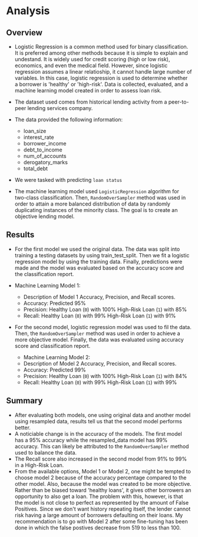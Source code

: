 # Analysis

## Overview 

- Logistic Regression is a common method used for binary classification. It is preferred among other methods because it is simple to explain and undestand. It is widely used for credit scoring (high or low risk), economics, and even the medical field. However, since logistic regression assumes a linear relatioship, it cannot handle large number of variables. 
In this case, logistic regression is used to determine whether a borrower is 'healthy' or 'high-risk'. Data is collected, evaluated, and a machine learning model created in order to assess loan risk.

- The dataset used comes from historical lending activity from a peer-to-peer lending services company.

- The data provided the following  information:
    - loan_size
    - interest_rate
    - borrower_income
    - debt_to_income
    - num_of_accounts
    - derogatory_marks
    - total_debt

- We were tasked with predicting `loan status`
- The machine learning model used `LogisticRegression` algorithm for two-class classification. Then, `RandomOverSampler` method was used in order to attain a more balanced distribution of data by randomly duplicating instances of the minority class. The goal is to create an objective lending model.

## Results
- For the first model we used the original data. The data was split into training a testing datasets by using train_test_split. Then we fit a logistic regression model by using the training data. Finally, predictions were made and the model was evaluated based on the accuracy score and the classification report.
- Machine Learning Model 1:
  - Description of Model 1 Accuracy, Precision, and Recall scores.
  - Accuracy: Predicted 95%
  - Precision: Healthy Loan (`0`) with 100% 
               High-Risk Loan (`1`) with 85%
  - Recall: Healthy Loan (`0`) with 99% 
            High-Risk Loan (`1`) with 91%


- For the second model, logistic regression model was used to fil the data. Then, the `RandomOverSampler` method was used in order to achieve a more objective model. Finally, the data was evaluated using accuracy score and classification report. 
  - Machine Learning Model 2:
  - Description of Model 2 Accuracy, Precision, and Recall scores.
  - Accuracy: Predicted 99%
  - Precision: Healthy Loan (`0`) with 100% 
               High-Risk Loan (`1`) with 84%
  - Recall: Healthy Loan (`0`) with 99% 
            High-Risk Loan (`1`) with 99%


## Summary

- After evaluating both models, one using original data and another model using resampled data, results tell us that the second model performs better. 
- A noticiable change is in the accuracy of the models. The first model has a 95% accuracy while the resampled_data model has 99% accuracy. This can likely be attributed to the `RandomOverSampler` method used to balance the data.
- The Recall score also increased in the second model from 91% to 99% in a High-Risk Loan.
- From the available options, Model 1 or Model 2, one might be tempted to choose model 2 because of the accuracy percentage compared to the other model. Also, because the model was created to be more objective. Rather than be biased toward 'healthy loans', it gives other borrowers an opportunity to also get a loan. The problem with this, however, is that the model is not close to perfect as represented by the amount of False Positives. Since we don't want history repeating itself, the lender cannot risk having a large amount of borrowers defaulting on their loans. My recommendation is to go with Model 2 after some fine-tuning has been done in which the false postives decrease from 519 to less than 100.